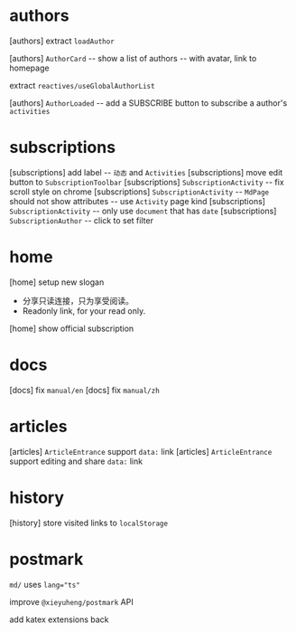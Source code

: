 # authors

[authors] extract `loadAuthor`

[authors] `AuthorCard` -- show a list of authors -- with avatar, link to homepage

extract `reactives/useGlobalAuthorList`

[authors] `AuthorLoaded` -- add a SUBSCRIBE button to subscribe a author's `activities`

# subscriptions

[subscriptions] add label -- `动态` and `Activities`
[subscriptions] move edit button to `SubscriptionToolbar`
[subscriptions] `SubscriptionActivity` -- fix scroll style on chrome
[subscriptions] `SubscriptionActivity` -- `MdPage` should not show attributes -- use `Activity` page kind
[subscriptions] `SubscriptionActivity` -- only use `document` that has `date`
[subscriptions] `SubscriptionAuthor` -- click to set filter

# home

[home] setup new slogan

- 分享只读连接，只为享受阅读。
- Readonly link, for your read only.

[home] show official subscription

# docs

[docs] fix `manual/en`
[docs] fix `manual/zh`

# articles

[articles] `ArticleEntrance` support `data:` link
[articles] `ArticleEntrance` support editing and share `data:` link

# history

[history] store visited links to `localStorage`

# postmark

`md/` uses `lang="ts"`

improve `@xieyuheng/postmark` API

add katex extensions back
